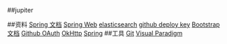 ##jupiter

##资料
[Spring 文档](https://spring.io/guides)
[Spring Web](https://spring.io/guides/gs/serving-web-content/)
[elasticsearch](https://elasticsearch.cn/explore)
[github deploy key](https://developer.github.com/v3/guides/managing-deploy-keys/#deploy-keys)
[Bootstrap 文档](https://v3.bootcss.com/getting-started/)
[Github OAuth](https://developer.github.com/apps/building-oauth-apps/creating-an-oauth-app/)
[OkHttp](https://square.github.io/okhttp/)
[Spring](https://docs.spring.io/spring-boot/docs/2.0.0.RC1/reference/htmlsingle/#boot-features-embedded-database-support)
##工具
[Git](https://git-scm.com/download)
[Visual Paradigm](https://www.visual-paradigm.com)
